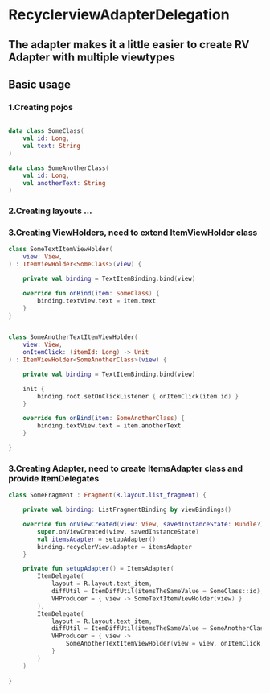 # RecyclerviewAdapterDelegation
## The adapter makes it a little easier to create RV Adapter with multiple viewtypes 
## Basic usage

### 1.Creating pojos
```kotlin

data class SomeClass(
    val id: Long,
    val text: String
)

data class SomeAnotherClass(
    val id: Long,
    val anotherText: String
)

```
### 2.Creating layouts ...

### 3.Creating ViewHolders, need to extend ItemViewHolder class
```kotlin
class SomeTextItemViewHolder(
    view: View,
) : ItemViewHolder<SomeClass>(view) {

    private val binding = TextItemBinding.bind(view)

    override fun onBind(item: SomeClass) {
        binding.textView.text = item.text
    }
}


class SomeAnotherTextItemViewHolder(
    view: View,
    onItemClick: (itemId: Long) -> Unit
) : ItemViewHolder<SomeAnotherClass>(view) {

    private val binding = TextItemBinding.bind(view)

    init {
        binding.root.setOnClickListener { onItemClick(item.id) }
    }

    override fun onBind(item: SomeAnotherClass) {
        binding.textView.text = item.anotherText
    }

}
```
### 3.Creating Adapter, need to create ItemsAdapter class and provide ItemDelegates
```kotlin
class SomeFragment : Fragment(R.layout.list_fragment) {

    private val binding: ListFragmentBinding by viewBindings()

    override fun onViewCreated(view: View, savedInstanceState: Bundle?) {
        super.onViewCreated(view, savedInstanceState)
        val itemsAdapter = setupAdapter()
        binding.recyclerView.adapter = itemsAdapter
    }

    private fun setupAdapter() = ItemsAdapter(
        ItemDelegate(
            layout = R.layout.text_item,
            diffUtil = ItemDiffUtil(itemsTheSameValue = SomeClass::id),
            VHProducer = { view -> SomeTextItemViewHolder(view) }
        ),
        ItemDelegate(
            layout = R.layout.text_item,
            diffUtil = ItemDiffUtil(itemsTheSameValue = SomeAnotherClass::id),
            VHProducer = { view ->
                SomeAnotherTextItemViewHolder(view = view, onItemClick = { /* Some Action */ })
            }
        )
    )
    
}

```


